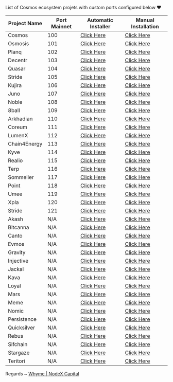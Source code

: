 List of Cosmos ecosystem projets with custom ports configured below ❤



| Project Name | Port Mainnet | Automatic Installer               | Manual Installation|
|--------------|--------------|-----------------------------------|--------------------|
| Cosmos       | 100          | [Click Here](./cosmos/README.md)  |[Click Here](https://nodexcapital.com/mainnet)|
| Osmosis      | 101          | [Click Here](./osmosis/README.md) |[Click Here](https://nodexcapital.com/mainnet)|
| Planq        | 102          | [Click Here](./planq/README.md)   |[Click Here](https://nodexcapital.com/mainnet)|
| Decentr      | 103          | [Click Here](./decentr/README.md) |[Click Here](https://nodexcapital.com/mainnet)|
| Quasar       | 104          | [Click Here](./quasar/README.md)  |[Click Here](https://nodexcapital.com/mainnet)|
| Stride       | 105          | [Click Here](./stride/README.md)  |[Click Here](https://nodexcapital.com/mainnet)|
| Kujira       | 106          | [Click Here](./kujira/README.md)  |[Click Here](https://nodexcapital.com/mainnet)|
| Juno         | 107          | [Click Here](./juno/README.md)    |[Click Here](https://nodexcapital.com/mainnet)|
| Noble        | 108          | [Click Here](./noble/README.md)   |[Click Here](https://nodexcapital.com/mainnet)|
| 8ball        | 109          | [Click Here](./8ball/README.md)   |[Click Here](https://nodexcapital.com/mainnet)|
| Arkhadian    | 110          | [Click Here](./arkhadian/README.md)|[Click Here](https://nodexcapital.com/mainnet)|
| Coreum       | 111          | [Click Here](./coreum/README.md)  |[Click Here](https://nodexcapital.com/mainnet)|
| LumenX       | 112          | [Click Here](./lumenx/README.md)  |[Click Here](https://nodexcapital.com/mainnet)|
| Chain4Energy | 113          | [Click Here](./4energy/README.md) |[Click Here](https://nodexcapital.com/mainnet)|
| Kyve         | 114          | [Click Here](./kyve/README.md)    |[Click Here](https://nodexcapital.com/mainnet)|
| Realio       | 115          | [Click Here](./realio/README.md)   |[Click Here](https://nodexcapital.com/mainnet)|
| Terp         | 116          | [Click Here](./terp/README.md)   |[Click Here](https://nodexcapital.com/mainnet)|
| Sommelier    | 117          | [Click Here](./sommelier/README.md)  |[Click Here](https://nodexcapital.com/mainnet)|
| Point        | 118          | [Click Here](./point/README.md)    |[Click Here](https://nodexcapital.com/mainnet)|
| Umee         | 119          | [Click Here](./umee/README.md)    |[Click Here](https://nodexcapital.com/mainnet)|
| Xpla         | 120          | [Click Here](./xpla/README.md)    |[Click Here](https://nodexcapital.com/mainnet)|
| Stride       | 121          | [Click Here](./stride/README.md)   |[Click Here](https://nodexcapital.com/mainnet)|
| Akash        | N/A          | [Click Here](./akash/README.md)   |[Click Here](https://nodexcapital.com/mainnet)|
| Bitcanna     | N/A          | [Click Here](./bitcanna/README.md)|[Click Here](https://nodexcapital.com/mainnet)|    
| Canto        | N/A          | [Click Here](./canto/README.md)   |[Click Here](https://nodexcapital.com/mainnet)|         
| Evmos        | N/A          | [Click Here](./evmos/README.md)   |[Click Here](https://nodexcapital.com/mainnet)|
| Gravity      | N/A          | [Click Here](./gravity/README.md) |[Click Here](https://nodexcapital.com/mainnet)|
| Injective    | N/A          | [Click Here](./injective/README.md)|[Click Here](https://nodexcapital.com/mainnet)|
| Jackal       | N/A          | [Click Here](./jackal/README.md)  |[Click Here](https://nodexcapital.com/mainnet)|
| Kava         | N/A          | [Click Here](./kava/README.md)    |[Click Here](https://nodexcapital.com/mainnet)|
| Loyal        | N/A          | [Click Here](./loyal/README.md)   |[Click Here](https://nodexcapital.com/mainnet)|
| Mars         | N/A          | [Click Here](./mars/README.md)    |[Click Here](https://nodexcapital.com/mainnet)|
| Meme         | N/A          | [Click Here](./meme/README.md)    |[Click Here](https://nodexcapital.com/mainnet)|
| Nomic        | N/A          | [Click Here](./nomic/README.md)   |[Click Here](https://nodexcapital.com/mainnet)|
| Persistence  | N/A          | [Click Here](./persistence/README.md)|[Click Here](https://nodexcapital.com/mainnet)|
| Quicksilver  | N/A          | [Click Here](./quicksilver/README.md)|[Click Here](https://nodexcapital.com/mainnet)|
| Rebus        | N/A          | [Click Here](./rebus/README.md)   |[Click Here](https://nodexcapital.com/mainnet)|
| Sifchain     | N/A          | [Click Here](./sifchain/README.md)|[Click Here](https://nodexcapital.com/mainnet)|
| Stargaze     | N/A          | [Click Here](./stargaze/README.md)|[Click Here](https://nodexcapital.com/mainnet)|
| Teritori     | N/A          | [Click Here](./teritori/README.md)|[Click Here](https://nodexcapital.com/mainnet)|




Regards ~ [Whyme | NodeX Capital](https://discord.com/users/928575843641479198)

